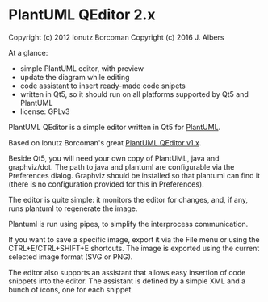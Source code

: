 # PlantUML QEditor 2.x

Copyright (c) 2012 Ionutz Borcoman
Copyright (c) 2016 J. Albers

At a glance:
* simple PlantUML editor, with preview
* update the diagram while editing
* code assistant to insert ready-made code snipets
* written in Qt5, so it should run on all platforms supported by Qt5 and PlantUML
* license: GPLv3

PlantUML QEditor is a simple editor written in Qt5 for [PlantUML](http://plantuml.sourceforge.net/index.html).

Based on Ionutz Borcoman's great [PlantUML QEditor v1.x](http://sourceforge.net/projects/plantumlqeditor/).

Beside Qt5, you will need your own copy of PlantUML, java and graphviz/dot. The
path to java and plantuml are configurable via the Preferences dialog. Graphviz
should be installed so that plantuml can find it (there is no configuration
provided for this in Preferences).

The editor is quite simple: it monitors the editor for changes, and, if any,
runs plantuml to regenerate the image.

Plantuml is run using pipes, to simplify the interprocess communication.

If you want to save a specific image, export it via the File menu or using the
CTRL+E/CTRL+SHIFT+E shortcuts. The image is exported using the current selected
image format (SVG or PNG).

The editor also supports an assistant that allows easy insertion of code
snippets into the editor. The assistant is defined by a simple XML and a bunch
of icons, one for each snippet.
